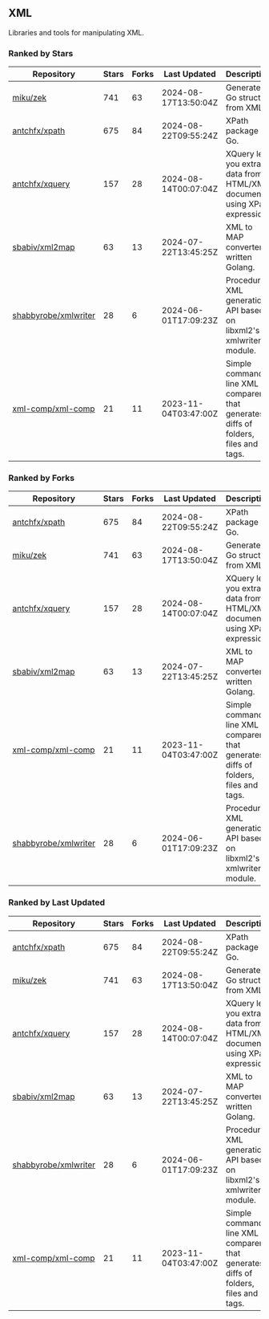 ## XML

Libraries and tools for manipulating XML.

### Ranked by Stars

| Repository | Stars | Forks | Last Updated | Description | 
|------------|-------|-------|--------------|-------------|
| [miku/zek](https://github.com/miku/zek) | 741 | 63 | 2024-08-17T13:50:04Z |  Generate a Go struct from XML. |
| [antchfx/xpath](https://github.com/antchfx/xpath) | 675 | 84 | 2024-08-22T09:55:24Z |  XPath package for Go. |
| [antchfx/xquery](https://github.com/antchfx/xquery) | 157 | 28 | 2024-08-14T00:07:04Z |  XQuery lets you extract data from HTML/XML documents using XPath expression. |
| [sbabiv/xml2map](https://github.com/sbabiv/xml2map) | 63 | 13 | 2024-07-22T13:45:25Z |  XML to MAP converter written Golang. |
| [shabbyrobe/xmlwriter](https://github.com/shabbyrobe/xmlwriter) | 28 | 6 | 2024-06-01T17:09:23Z |  Procedural XML generation API based on libxml2's xmlwriter module. |
| [xml-comp/xml-comp](https://github.com/xml-comp/xml-comp) | 21 | 11 | 2023-11-04T03:47:00Z |  Simple command line XML comparer that generates diffs of folders, files and tags. |

### Ranked by Forks

| Repository | Stars | Forks | Last Updated | Description | 
|------------|-------|-------|--------------|-------------|
| [antchfx/xpath](https://github.com/antchfx/xpath) | 675 | 84 | 2024-08-22T09:55:24Z |  XPath package for Go. |
| [miku/zek](https://github.com/miku/zek) | 741 | 63 | 2024-08-17T13:50:04Z |  Generate a Go struct from XML. |
| [antchfx/xquery](https://github.com/antchfx/xquery) | 157 | 28 | 2024-08-14T00:07:04Z |  XQuery lets you extract data from HTML/XML documents using XPath expression. |
| [sbabiv/xml2map](https://github.com/sbabiv/xml2map) | 63 | 13 | 2024-07-22T13:45:25Z |  XML to MAP converter written Golang. |
| [xml-comp/xml-comp](https://github.com/xml-comp/xml-comp) | 21 | 11 | 2023-11-04T03:47:00Z |  Simple command line XML comparer that generates diffs of folders, files and tags. |
| [shabbyrobe/xmlwriter](https://github.com/shabbyrobe/xmlwriter) | 28 | 6 | 2024-06-01T17:09:23Z |  Procedural XML generation API based on libxml2's xmlwriter module. |

### Ranked by Last Updated

| Repository | Stars | Forks | Last Updated | Description | 
|------------|-------|-------|--------------|-------------|
| [antchfx/xpath](https://github.com/antchfx/xpath) | 675 | 84 | 2024-08-22T09:55:24Z |  XPath package for Go. |
| [miku/zek](https://github.com/miku/zek) | 741 | 63 | 2024-08-17T13:50:04Z |  Generate a Go struct from XML. |
| [antchfx/xquery](https://github.com/antchfx/xquery) | 157 | 28 | 2024-08-14T00:07:04Z |  XQuery lets you extract data from HTML/XML documents using XPath expression. |
| [sbabiv/xml2map](https://github.com/sbabiv/xml2map) | 63 | 13 | 2024-07-22T13:45:25Z |  XML to MAP converter written Golang. |
| [shabbyrobe/xmlwriter](https://github.com/shabbyrobe/xmlwriter) | 28 | 6 | 2024-06-01T17:09:23Z |  Procedural XML generation API based on libxml2's xmlwriter module. |
| [xml-comp/xml-comp](https://github.com/xml-comp/xml-comp) | 21 | 11 | 2023-11-04T03:47:00Z |  Simple command line XML comparer that generates diffs of folders, files and tags. |

